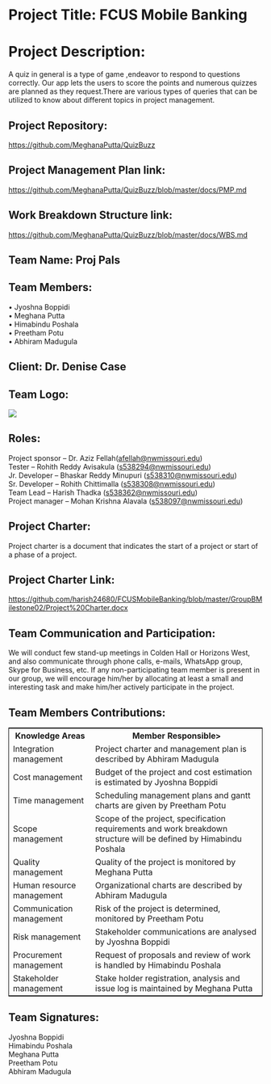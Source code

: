 # Project Title: FCUS Mobile Banking

# Project Description:

A quiz in general is a type of game ,endeavor to respond to questions correctly. Our app lets the users to score the points and numerous quizzes are planned as they request.There are various types of queries that can be utilized to know about different topics in project management.

## Project Repository:

https://github.com/MeghanaPutta/QuizBuzz

## Project Management Plan link:

https://github.com/MeghanaPutta/QuizBuzz/blob/master/docs/PMP.md

## Work Breakdown Structure link:

https://github.com/MeghanaPutta/QuizBuzz/blob/master/docs/WBS.md

## Team Name: Proj Pals

## Team Members:

• Jyoshna Boppidi<br>
• Meghana Putta<br>
• Himabindu Poshala<br>
• Preetham Potu<br>
• Abhiram Madugula<br>

## Client: Dr. Denise Case

## Team Logo:

![](https://github.com/harish24680/FCUSMobileBanking/blob/master/GroupBMilestone01/FCUS%20LOGO.png)

## Roles:

Project sponsor – Dr. Aziz Fellah(afellah@nwmissouri.edu)<br>
Tester – Rohith Reddy Avisakula (s538294@nwmissouri.edu)<br>
Jr. Developer – Bhaskar Reddy Minupuri (s538310@nwmissouri.edu)<br>
Sr. Developer – Rohith Chittimalla (s538308@nwmissouri.edu)<br>
Team Lead – Harish Thadka (s538362@nwmissouri.edu)<br>
Project manager – Mohan Krishna Alavala (s538097@nwmissouri.edu)<br>

## Project Charter:

Project charter is a document that indicates the start of a project or start of a phase of a project.

## Project Charter Link:

https://github.com/harish24680/FCUSMobileBanking/blob/master/GroupBMilestone02/Project%20Charter.docx

## Team Communication and Participation:

We will conduct few stand-up meetings in Colden Hall or Horizons West, and also communicate through phone calls, e-mails, WhatsApp group, Skype for Business, etc.
If any non-participating team member is present in our group, we will encourage him/her by allocating at least a small and interesting task and make him/her actively participate in the project.

## Team Members Contributions:

<table style="width:100%;border: 1px solid black;">
<tr>
<th>Knowledge Areas</th>	
<th>Member Responsible></th>
  </tr>
  <tr>
    <td>Integration management</td>
    <td>Project charter and management plan is described by Abhiram Madugula</td>
  </tr>
   <tr>
    <td>Cost management</td>
    <td>Budget of the project and cost estimation is estimated by Jyoshna Boppidi</td>
  </tr>
  <tr>
    <td>Time management</td>
    <td>Scheduling management plans and gantt charts are given by Preetham Potu</td>
  </tr>
  <tr>
    <td>Scope management</td>
    <td>Scope of the project, specification requirements and work breakdown structure will be defined by Himabindu Poshala </td>
  </tr>
  <tr>
    <td>Quality management</td>
    <td>Quality of the project is monitored by Meghana Putta</td>
  </tr>
   <tr>
    <td>Human resource management</td>
    <td>Organizational charts are described by Abhiram Madugula</td>
  </tr>
  <tr>
    <td>Communication management</td>
    <td>Risk of the project is determined, monitored by Preetham Potu</td>
  </tr>
   <tr>
    <td>Risk management</td>
    <td>Stakeholder communications are analysed by Jyoshna Boppidi</td>
  </tr>
   <tr>
    <td>Procurement management</td>
    <td>Request of proposals and review of work is handled by Himabindu Poshala</td>
  </tr>
   <tr>
    <td>Stakeholder management</td>
    <td>Stake holder registration, analysis and issue log is maintained by Meghana Putta</td>
  </tr>
  </table>


## Team Signatures:

Jyoshna Boppidi
<br>
Himabindu Poshala
<br>
Meghana Putta
<br>
Preetham Potu
<br>
Abhiram Madugula
